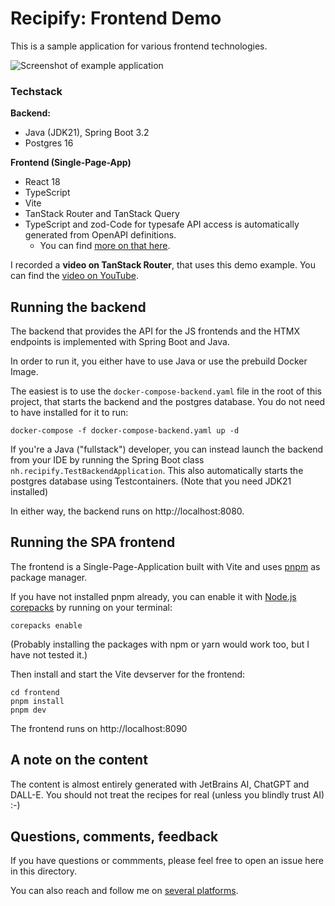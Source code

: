 # Recipify: Frontend Demo

This is a sample application for various frontend technologies.

![Screenshot of example application](screenshot.png)

### Techstack

**Backend:**

- Java (JDK21), Spring Boot 3.2
- Postgres 16

**Frontend (Single-Page-App)**

- React 18
- TypeScript
- Vite
- TanStack Router and TanStack Query
- TypeScript and zod-Code for typesafe API access is automatically generated from OpenAPI definitions.
  - You can find [more on that here](https://github.com/nilshartmann/end-to-end-typesafety-spring-boot-typescript).

I recorded a **video on TanStack Router**, that uses this demo example. You can find the [video on YouTube](https://youtu.be/KkrS_wfFq2I).

## Running the backend

The backend that provides the API for the JS frontends and the HTMX endpoints is implemented with Spring Boot and Java.

In order to run it, you either have to use Java or use the prebuild Docker Image.

The easiest is to use the `docker-compose-backend.yaml` file in the root of this project, that starts the backend and the postgres database. You do not need to have installed for it to run:

```
docker-compose -f docker-compose-backend.yaml up -d
```

If you're a Java ("fullstack") developer, you can instead launch the backend from your IDE by running the Spring Boot class `nh.recipify.TestBackendApplication`. This also automatically starts the postgres database using Testcontainers. (Note that you need JDK21 installed)

In either way, the backend runs on http://localhost:8080.

## Running the SPA frontend

The frontend is a Single-Page-Application built with Vite and uses [pnpm](https://pnpm.io/) as package manager.

If you have not installed pnpm already, you can enable it with [Node.js corepacks](https://nodejs.org/docs/latest-v20.x/api/corepack.html) by running on your terminal:

```
corepacks enable
```

(Probably installing the packages with npm or yarn would work too, but I have not tested it.)

Then install and start the Vite devserver for the frontend:

```
cd frontend
pnpm install
pnpm dev
```

The frontend runs on http://localhost:8090

## A note on the content

The content is almost entirely generated with JetBrains AI, ChatGPT and DALL-E. You should not treat the recipes for real (unless you blindly trust AI) :-)

## Questions, comments, feedback

If you have questions or commments, please feel free to open an issue here in this directory.

You can also reach and follow me on [several platforms](https://nilshartmann.net/follow-me).
